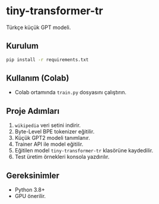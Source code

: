 # tiny-transformer-tr

Türkçe küçük GPT modeli.

## Kurulum

```bash
pip install -r requirements.txt
```

## Kullanım (Colab)

- Colab ortamında `train.py` dosyasını çalıştırın.

## Proje Adımları

1. `wikipedia` veri setini indirir.
2. Byte-Level BPE tokenizer eğitilir.
3. Küçük GPT2 modeli tanımlanır.
4. Trainer API ile model eğitilir.
5. Eğitilen model `tiny-transformer-tr` klasörüne kaydedilir.
6. Test üretim örnekleri konsola yazdırılır.

## Gereksinimler

- Python 3.8+
- GPU önerilir.
